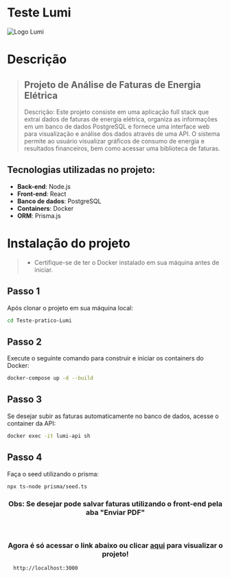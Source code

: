 # Teste Lumi

![Logo Lumi](https://uploads-ssl.webflow.com/62f9249c43126cafce10bc33/62fd12497ffcb83b28ea3309_logo-lumi-white.svg)

# Descrição

> ## Projeto de Análise de Faturas de Energia Elétrica
>
> Descrição: Este projeto consiste em uma aplicação full stack que extrai dados de faturas de energia elétrica, organiza as informações em um banco de dados PostgreSQL e fornece uma interface web para visualização e análise dos dados através de uma API. O sistema permite ao usuário visualizar gráficos de consumo de energia e resultados financeiros, bem como acessar uma biblioteca de faturas.
>

## Tecnologias utilizadas no projeto:

- **Back-end**: Node.js
- **Front-end**: React
- **Banco de dados**: PostgreSQL
- **Containers**: Docker
- **ORM**: Prisma.js

# Instalação do projeto

> - Certifique-se de ter o Docker instalado em sua máquina antes de iniciar.

## Passo 1

Após clonar o projeto em sua máquina local:

```bash
cd Teste-pratico-Lumi
```

## Passo 2

Execute o seguinte comando para construir e iniciar os containers do Docker:

```bash
docker-compose up -d --build
```

## Passo 3

Se desejar subir as faturas automaticamente no banco de dados, acesse o container da API:

```bash
docker exec -it lumi-api sh
```

## Passo 4

Faça o seed utilizando o prisma:

```bash
npx ts-node prisma/seed.ts
```

<h3 align="center">Obs: Se desejar pode salvar faturas utilizando o front-end pela aba "Enviar PDF"</h3>

<br>

<h3 align="center">Agora é só acessar o link abaixo ou clicar <a href="http://localhost:3000" target="_blank">aqui</a>
para visualizar o projeto!</h3>

```bash
  http://localhost:3000
```